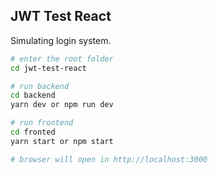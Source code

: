 ## JWT Test React

Simulating login system.

```bash
# enter the root folder
cd jwt-test-react

# run backend
cd backend 
yarn dev or npm run dev

# run frontend
cd fronted
yarn start or npm start

# browser will open in http://localhost:3000

```